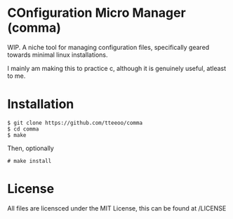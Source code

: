 # COnfiguration Micro Manager (comma)

WIP. A niche tool for managing configuration files, specifically geared towards minimal linux installations.

I mainly am making this to practice c, although it is genuinely useful, atleast to me.

# Installation

```
$ git clone https://github.com/tteeoo/comma
$ cd comma
$ make
```
Then, optionally
```
# make install
```

# License

All files are licensced under the MIT License, this can be found at /LICENSE
